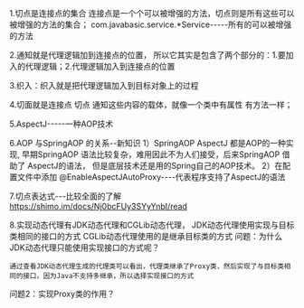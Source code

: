 1.切点是连接点的集合
    连接点是一个个可以被增强的方法，切点则是所有这些可以被增强的方法的集合；
    com.javabasic.service.*Service-----所有的可以被增强的方法

2.通知就是代理逻辑加到连接点的位置，
    所以它其实是包含了两个部分的：1.要加入的代理逻辑；2.代理逻辑加入到连接点的位置

3.织入：织入就是把代理逻辑加入到目标对象上的过程

4.切面就是连接点  切点 通知这些内容的载体，就像一个类中有属性 有方法一样；


5.AspectJ-----一种AOP技术

6.AOP 与SpringAOP 的关系--新知识
  1）SpringAOP AspectJ 都是AOP的一种实现,
        早期SpringAOP 语法比较复杂，难用因此不为人们接受，后来SpringAOP 借助了 AspectJ的语法，
        但是底层技术还是用的Spring自己的AOP技术。
  2）在配置文件中添加 @EnableAspectJAutoProxy----代表程序支持了AspectJ的语法

7.切点表达式---比较全面的了解
   https://shimo.im/docs/Nj0bcFUy3SYyYnbI/read


8.实现动态代理有JDK动态代理和CGLib动态代理，
    JDK动态代理使用实现与目标类相同的接口的方式
    CGLib动态代理使用的是继承目标类的方式
   问题：为什么JDK动态代理只能使用实现接口的方式呢？

    通过查看JDK动态代理生成的代理类可以看出，代理类继承了Proxy类，然后实现了与目标类相同的接口，因为Java不支持多继承，所以选择实现接口的方式

   问题2：实现Proxy类的作用？










